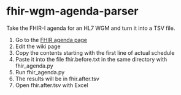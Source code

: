 # fhir-wgm-agenda-parser
Take the FHIR-I agenda for an HL7 WGM and turn it into a TSV file.

1. Go to the [FHIR agenda page](http://wiki.hl7.org/index.php?title=FHIR_Agenda_201905_WGM)
2. Edit the wiki page
3. Copy the contents starting with the first line of actual schedule
4. Paste it into the file fhir.before.txt in the same directory with fhir_agenda.py
5. Run fhir_agenda.py
6. The results will be in fhir.after.tsv
7. Open fhir.after.tsv with Excel
